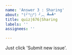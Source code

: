 ```yaml
---
name: 'Answer 3 : Sharing'
about: "(╯°□°）╯︵ ┻━┻"
title: quiz|676|Sharing
labels: ''
assignees: ''

---
```


Just click 'Submit new issue'.
